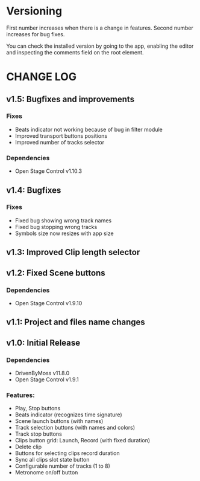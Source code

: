 # Versioning
First number increases when there is a change in features. Second number increases for bug fixes.

You can check the installed version by going to the app, enabling the editor and inspecting the comments field on the root element.

# CHANGE LOG

## v1.5: Bugfixes and improvements
### Fixes
- Beats indicator not working because of bug in filter module
- Improved transport buttons positions
- Improved number of tracks selector
### Dependencies
- Open Stage Control v1.10.3

## v1.4: Bugfixes
### Fixes
- Fixed bug showing wrong track names
- Fixed bug stopping wrong tracks
- Symbols size now resizes with app size

## v1.3: Improved Clip length selector

## v1.2: Fixed Scene buttons
### Dependencies
- Open Stage Control v1.9.10

## v1.1: Project and files name changes

## v1.0: Initial Release
### Dependencies
- DrivenByMoss v11.8.0
- Open Stage Control v1.9.1
### Features:
- Play, Stop buttons
- Beats indicator (recognizes time signature)
- Scene launch buttons (with names)
- Track selection buttons (with names and colors)
- Track stop buttons
- Clips button grid: Launch, Record (with fixed duration)
- Delete clip
- Buttons for selecting clips record duration
- Sync all clips slot state button
- Configurable number of tracks (1 to 8)
- Metronome on/off button

